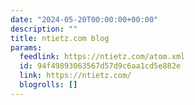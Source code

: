 ```yaml
---
date: "2024-05-20T00:00:00+00:00"
description: ""
title: ntietz.com blog
params:
  feedlink: https://ntietz.com/atom.xml
  id: 94f49893063567d57d9c6aa1cd5e882e
  link: https://ntietz.com/
  blogrolls: []
---
```

